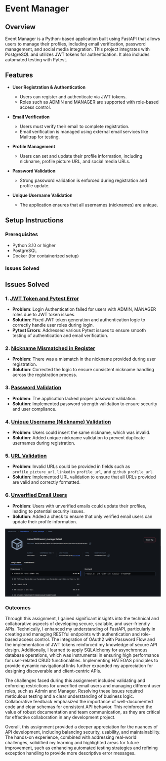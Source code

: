 # Event Manager

## Overview

Event Manager is a Python-based application built using FastAPI that allows users to manage their profiles, including email verification, password management, and social media integration. This project integrates with PostgreSQL and utilizes JWT tokens for authentication. It also includes automated testing with Pytest.

## Features

- **User Registration & Authentication**
  - Users can register and authenticate via JWT tokens.
  - Roles such as ADMIN and MANAGER are supported with role-based access control.

- **Email Verification**
  - Users must verify their email to complete registration.
  - Email verification is managed using external email services like Mailtrap for testing.

- **Profile Management**
  - Users can set and update their profile information, including nickname, profile picture URL, and social media URLs.

- **Password Validation**
  - Strong password validation is enforced during registration and profile update.

- **Unique Username Validation**
  - The application ensures that all usernames (nicknames) are unique.

## Setup Instructions

### Prerequisites

- Python 3.10 or higher
- PostgreSQL
- Docker (for containerized setup)

### Issues Solved

## Issues Solved

### 1. [JWT Token and Pytest Error](https://github.com/Manan2606/Homework-10/issues/1)
   - **Problem**: Login Authentication failed for users with ADMIN, MANAGER roles due to JWT token issues.
   - **Solution**: Fixed JWT token generation and authentication logic to correctly handle user roles during login.
   - **Pytest Errors**: Addressed various Pytest issues to ensure smooth testing of authentication and email verification.

### 2. [Nickname Mismatched in Register](https://github.com/Manan2606/Homework-10/issues/2)
   - **Problem**: There was a mismatch in the nickname provided during user registration.
   - **Solution**: Corrected the logic to ensure consistent nickname handling across the registration process.

### 3. [Password Validation](https://github.com/Manan2606/Homework-10/issues/4)
   - **Problem**: The application lacked proper password validation.
   - **Solution**: Implemented password strength validation to ensure security and user compliance.

### 4. [Unique Username (Nickname) Validation](https://github.com/Manan2606/Homework-10/issues/6)
   - **Problem**: Users could insert the same nickname, which was invalid.
   - **Solution**: Added unique nickname validation to prevent duplicate usernames during registration.

### 5. [URL Validation](https://github.com/Manan2606/Homework-10/issues/8)
   - **Problem**: Invalid URLs could be provided in fields such as `profile_picture_url`, `linkedin_profile_url`, and `github_profile_url`.
   - **Solution**: Implemented URL validation to ensure that all URLs provided are valid and correctly formatted.

### 6. [Unverified Email Users](https://github.com/Manan2606/Homework-10/issues/10)
   - **Problem**: Users with unverified emails could update their profiles, leading to potential security issues.
   - **Solution**: Added a check to ensure that only verified email users can update their profile information.

![Successfully Runs on Docker](image.png)

### Outcomes

Through this assignment, I gained significant insights into the technical and collaborative aspects of developing secure, scalable, and user-friendly APIs. Technically, I enhanced my understanding of FastAPI, particularly in creating and managing RESTful endpoints with authentication and role-based access control. The integration of OAuth2 with Password Flow and the implementation of JWT tokens reinforced my knowledge of secure API design. Additionally, I learned to apply SQLAlchemy for asynchronous database operations, which was instrumental in ensuring high performance for user-related CRUD functionalities. Implementing HATEOAS principles to provide dynamic navigational links further expanded my appreciation for designing discoverable and client-centric APIs.

The challenges faced during this assignment included validating and enforcing restrictions for unverified email users and managing different user roles, such as Admin and Manager. Resolving these issues required meticulous testing and a clear understanding of business logic. Collaborative feedback emphasized the importance of well-documented code and clear schemas for consistent API behavior. This reinforced the value of robust documentation and team communication, as they are critical for effective collaboration in any development project.

Overall, this assignment provided a deeper appreciation for the nuances of API development, including balancing security, usability, and maintainability. The hands-on experience, combined with addressing real-world challenges, solidified my learning and highlighted areas for future improvement, such as enhancing automated testing strategies and refining exception handling to provide more descriptive error messages.
